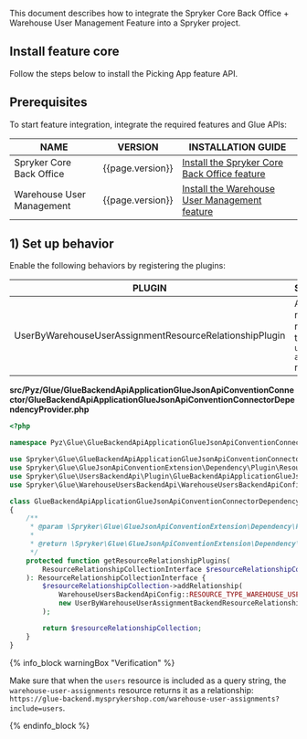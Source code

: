 This document describes how to integrate the Spryker Core Back Office + Warehouse User Management Feature into a Spryker project.

## Install feature core

Follow the steps below to install the Picking App feature API.

## Prerequisites

To start feature integration, integrate the required features and Glue APIs:

| NAME                      | VERSION          | INSTALLATION GUIDE                                                                                                                                              |
|---------------------------|------------------|----------------------------------------------------------------------------------------------------------------------------------------------------------------|
| Spryker Core Back Office  | {{page.version}} | [Install the Spryker Core Back Office feature](/docs/scos/dev/feature-integration-guides/{{page.version}}/spryker-core-back-office-feature-integration.html)   |
| Warehouse User Management | {{page.version}} | [Install the Warehouse User Management feature](/docs/pbc/all/warehouse-management-system/{{page.version}}/unified-commerce/fulfillment-app/install-and-upgrade/install-features/install-the-warehouse-user-management-feature.html) |

## 1) Set up behavior

Enable the following behaviors by registering the plugins:

| PLUGIN                                                  | SPECIFICATION                                                                             | PREREQUISITES | NAMESPACE                                                 |
|---------------------------------------------------------|-------------------------------------------------------------------------------------------|---------------|-----------------------------------------------------------|
| UserByWarehouseUserAssignmentResourceRelationshipPlugin | Adds the `users` resource as a relationship to the `warehouse-user-assignments` resource. |               | Spryker\Glue\UsersBackendApi\Plugin\GlueJsonApiConvention |


**src/Pyz/Glue/GlueBackendApiApplicationGlueJsonApiConventionConnector/GlueBackendApiApplicationGlueJsonApiConventionConnectorDependencyProvider.php**

```php
<?php

namespace Pyz\Glue\GlueBackendApiApplicationGlueJsonApiConventionConnector;

use Spryker\Glue\GlueBackendApiApplicationGlueJsonApiConventionConnector\GlueBackendApiApplicationGlueJsonApiConventionConnectorDependencyProvider as SprykerGlueBackendApiApplicationGlueJsonApiConventionConnectorDependencyProvider;
use Spryker\Glue\GlueJsonApiConventionExtension\Dependency\Plugin\ResourceRelationshipCollectionInterface;
use Spryker\Glue\UsersBackendApi\Plugin\GlueBackendApiApplicationGlueJsonApiConventionConnector\UserByWarehouseUserAssignmentBackendResourceRelationshipPlugin;
use Spryker\Glue\WarehouseUsersBackendApi\WarehouseUsersBackendApiConfig;

class GlueBackendApiApplicationGlueJsonApiConventionConnectorDependencyProvider extends SprykerGlueBackendApiApplicationGlueJsonApiConventionConnectorDependencyProvider
{
    /**
     * @param \Spryker\Glue\GlueJsonApiConventionExtension\Dependency\Plugin\ResourceRelationshipCollectionInterface $resourceRelationshipCollection
     *
     * @return \Spryker\Glue\GlueJsonApiConventionExtension\Dependency\Plugin\ResourceRelationshipCollectionInterface
     */
    protected function getResourceRelationshipPlugins(
        ResourceRelationshipCollectionInterface $resourceRelationshipCollection,
    ): ResourceRelationshipCollectionInterface {
        $resourceRelationshipCollection->addRelationship(
            WarehouseUsersBackendApiConfig::RESOURCE_TYPE_WAREHOUSE_USER_ASSIGNMENTS,
            new UserByWarehouseUserAssignmentBackendResourceRelationshipPlugin(),
        );

        return $resourceRelationshipCollection;
    }
}

```

{% info_block warningBox "Verification" %}

Make sure that when the `users` resource is included as a query string, the `warehouse-user-assignments` resource returns it as a relationship: `https://glue-backend.mysprykershop.com/warehouse-user-assignments?include=users`.

{% endinfo_block %}
